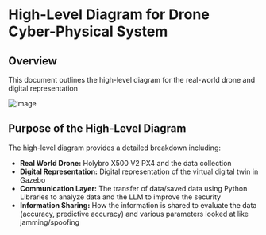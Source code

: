 # High-Level Diagram for Drone Cyber-Physical System

## Overview
This document outlines the high-level diagram for the real-world drone and digital representation

![image](https://github.com/user-attachments/assets/d67fa7cf-4b55-4832-ac76-d30205e35e57)

## Purpose of the High-Level Diagram
The high-level diagram provides a detailed breakdown including:
- **Real World Drone:** Holybro X500 V2 PX4 and the data collection
- **Digital Representation:** Digital representation of the virtual digital twin in Gazebo
- **Communication Layer:** The transfer of data/saved data using Python Libraries to analyze data and the LLM to improve the security
- **Information Sharing:** How the information is shared to evaluate the data (accuracy, predictive accuracy) and various parameters looked at like jamming/spoofing
